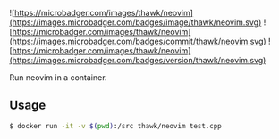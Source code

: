 ![https://microbadger.com/images/thawk/neovim](https://images.microbadger.com/badges/image/thawk/neovim.svg) ![https://microbadger.com/images/thawk/neovim](https://images.microbadger.com/badges/commit/thawk/neovim.svg) ![https://microbadger.com/images/thawk/neovim](https://images.microbadger.com/badges/version/thawk/neovim.svg)

Run neovim in a container.

## Usage

```sh
$ docker run -it -v $(pwd):/src thawk/neovim test.cpp
```

